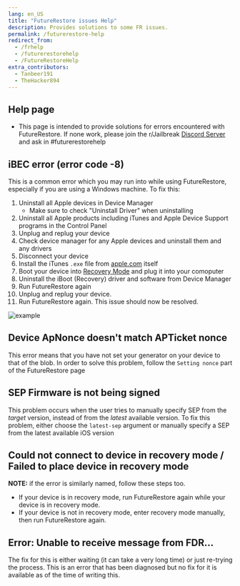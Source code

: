 ```yaml
---
lang: en_US
title: "FutureRestore issues Help"
description: Provides solutions to some FR issues.
permalink: /futurerestore-help
redirect_from:
  - /frhelp
  - /futurerestorehelp
  - /FutureRestoreHelp
extra_contributors:
  - Tanbeer191
  - TheHacker894
---
```


## Help page

- This page is intended to provide solutions for errors encountered with FutureRestore. If none work, please join the r/Jailbreak [Discord Server](https://discord.gg/9apvC4C3CC) and ask in #futurerestorehelp

## iBEC error (error code -8)
This is a common error which you may run into while using FutureRestore, especially if you are using a Windows machine.
To fix this:
1. Uninstall all Apple devices in Device Manager
    - Make sure to check "Uninstall Driver" when uninstalling
1. Uninstall all Apple products including iTunes and Apple Device Support programs in the Control Panel
1. Unplug and replug your device
1. Check device manager for any Apple devices and uninstall them and any drivers
1. Disconnect your device
1. Install the iTunes `.exe` file from [apple.com](https://support.apple.com/kb/DL1816?locale=en_US) itself
1. Boot your device into [Recovery Mode](https://www.howtogeek.com/396530/how-to-put-your-iphone-or-ipad-into-recovery-mode/) and plug it into your comoputer
1. Uninstall the iBoot (Recovery) driver and software from Device Manager
1. Run FutureRestore again
1. Unplug and replug your device.
1. Run FutureRestore again. This issue should now be resolved.

![example](https://media.discordapp.net/attachments/825122925204078622/839186681202212904/unknown.png)

## Device ApNonce doesn't match APTicket nonce

This error means that you have not set your generator on your device to that of the blob. In order to solve this problem, follow the `Setting nonce` part of the <router-link to="/futurerestore">FutureRestore page</router-link>

## SEP Firmware is not being signed

This problem occurs when the user tries to manually specify SEP from the *target* version, instead of from the *latest* available version. To fix this problem, either choose the `latest-sep` argument or manually specify a SEP from the latest available iOS version

## Could not connect to device in recovery mode / Failed to place device in recovery mode

**NOTE:** if the error is similarly named, follow these steps too.

- If your device is in recovery mode, run FutureRestore again while your device is in recovery mode.
- If your device is not in recovery mode, enter recovery mode manually, then run FutureRestore again.

## Error: Unable to receive message from FDR...

The fix for this is either waiting (it can take a very long time) or just re-trying the process. 
This is an error that has been diagnosed but no fix for it is available as of the time of writing this.
